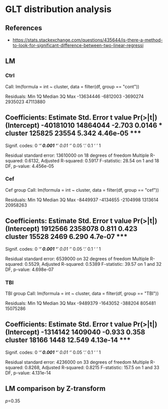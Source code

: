 GLT distribution analysis
=========================

## References
- https://stats.stackexchange.com/questions/435644/is-there-a-method-to-look-for-significant-difference-between-two-linear-regressi


## LM
### Ctrl
Call:
lm(formula = int ~ cluster, data = filter(df, group == "cont"))

Residuals:
      Min        1Q    Median        3Q       Max 
-13634446  -6812003  -3690274   2935023  47113880 

Coefficients:
             Estimate Std. Error t value Pr(>|t|)    
(Intercept) -40181010   14864044  -2.703   0.0146 *  
cluster        125825      23554   5.342 4.46e-05 ***
---
Signif. codes:  0 ‘***’ 0.001 ‘**’ 0.01 ‘*’ 0.05 ‘.’ 0.1 ‘ ’ 1

Residual standard error: 13610000 on 18 degrees of freedom
Multiple R-squared:  0.6132,	Adjusted R-squared:  0.5917 
F-statistic: 28.54 on 1 and 18 DF,  p-value: 4.456e-05

### Cef
Cef group
Call:
lm(formula = int ~ cluster, data = filter(df, group == "cef"))

Residuals:
     Min       1Q   Median       3Q      Max 
-8449937 -4134655 -2104998  1313614 20958263 

Coefficients:
            Estimate Std. Error t value Pr(>|t|)    
(Intercept)  1912566    2358078   0.811    0.423    
cluster        15528       2469   6.290  4.7e-07 ***
---
Signif. codes:  0 ‘***’ 0.001 ‘**’ 0.01 ‘*’ 0.05 ‘.’ 0.1 ‘ ’ 1

Residual standard error: 6539000 on 32 degrees of freedom
Multiple R-squared:  0.5529,	Adjusted R-squared:  0.5389 
F-statistic: 39.57 on 1 and 32 DF,  p-value: 4.698e-07

### TBI
TBI group
Call:
lm(formula = int ~ cluster, data = filter(df, group == "TBI"))

Residuals:
     Min       1Q   Median       3Q      Max 
-9489379 -1643052  -388204   805481 15075286 

Coefficients:
            Estimate Std. Error t value Pr(>|t|)    
(Intercept) -1314142    1409040  -0.933    0.358    
cluster        18166       1448  12.549 4.13e-14 ***
---
Signif. codes:  0 ‘***’ 0.001 ‘**’ 0.01 ‘*’ 0.05 ‘.’ 0.1 ‘ ’ 1

Residual standard error: 4236000 on 33 degrees of freedom
Multiple R-squared:  0.8268,	Adjusted R-squared:  0.8215 
F-statistic: 157.5 on 1 and 33 DF,  p-value: 4.131e-14

## LM comparison by Z-transform
*p*=0.35